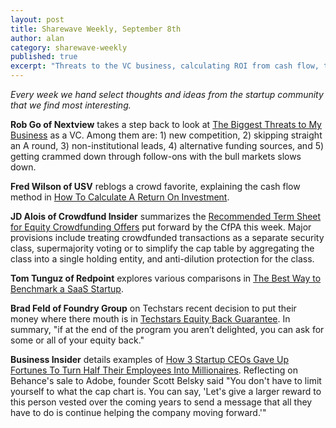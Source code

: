 ```yaml
---
layout: post
title: Sharewave Weekly, September 8th
author: alan
category: sharewave-weekly
published: true
excerpt: "Threats to the VC business, calculating ROI from cash flow, the CfPA's recommended term sheet for equity crowdfunding, benchmarking SaaS startups, and Techstars' new equity back gaurantee in this edition of the Sharewave Weekly."
---
```

*Every week we hand select thoughts and ideas from the startup community that we find most interesting.*

**Rob Go of Nextview** takes a step back to look at [The Biggest Threats to My Business](http://robgo.org/2014/09/02/biggest-threats-seed-funds/) as a VC. Among them are: 1) new competition, 2) skipping straight an A round, 3) non-institutional leads, 4) alternative funding sources, and 5) getting crammed down through follow-ons with the bull markets slows down.

**Fred Wilson of USV** reblogs a crowd favorite, explaining the cash flow method in [How To Calculate A Return On Investment](http://avc.com/2014/09/reblog-how-to-calculate-a-return-on-investment/).

**JD Alois of Crowdfund Insider** summarizes the [Recommended Term Sheet for Equity Crowdfunding Offers](http://www.crowdfundinsider.com/2014/09/48727-cfpa-publishes-recommended-term-sheet-equity-crowdfunding-offers/) put forward by the CfPA this week. Major provisions include treating crowdfunded transactions as a separate security class, supermajority voting or to simplify the cap table by aggregating the class into a single holding entity, and anti-dilution protection for the class.

**Tom Tunguz of Redpoint** explores various comparisons in [The Best Way to Benchmark a SaaS Startup](http://tomtunguz.com/proper-benchmarking/).

**Brad Feld of Foundry Group** on Techstars recent decision to put their money where there mouth is in [Techstars Equity Back Guarantee](http://www.feld.com/archives/2014/09/techstars-equity-back-guarantee.html). In summary, "if at the end of the program you aren’t delighted, you can ask for some or all of your equity back."

**Business Insider** details examples of [How 3 Startup CEOs Gave Up Fortunes To Turn Half Their Employees Into Millionaires](http://www.businessinsider.com/non-greedy-startup-ceos-who-turned-employees-into-millionaires-2014-9). Reflecting on Behance's sale to Adobe, founder Scott Belsky said "You don't have to limit yourself to what the cap chart is. You can say, 'Let's give a larger reward to this person vested over the coming years to send a message that all they have to do is continue helping the company moving forward.'"